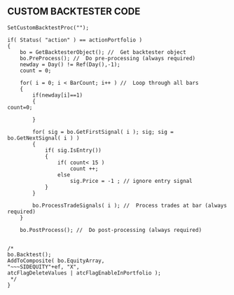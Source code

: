 ## CUSTOM BACKTESTER CODE
    SetCustomBacktestProc("");

    if( Status( "action" ) == actionPortfolio )
    {
        bo = GetBacktesterObject(); //  Get backtester object
        bo.PreProcess(); //  Do pre-processing (always required)
        newday = Day() != Ref(Day(),-1);
        count = 0;

        for( i = 0; i < BarCount; i++ ) //  Loop through all bars
        {
            if(newday[i]==1)
            {
    count=0;

            }

            for( sig = bo.GetFirstSignal( i ); sig; sig = bo.GetNextSignal( i ) )
            {
                if( sig.IsEntry())
                {
                    if( count< 15 )
                        count ++;
                    else
                        sig.Price = -1 ; // ignore entry signal
                }
            }

            bo.ProcessTradeSignals( i ); //  Process trades at bar (always required)
        }

        bo.PostProcess(); //  Do post-processing (always required)


    /*
    bo.Backtest();
    AddToComposite( bo.EquityArray,
    "~~~SIDEQUITY"+ef, "X",
    atcFlagDeleteValues | atcFlagEnableInPortfolio );
     */   
    }

